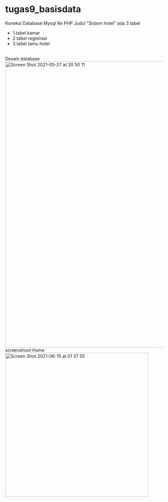 
# tugas9_basisdata
Koneksi Database Mysql Ke PHP Judul "Sistem hotel"
ada 3 tabel
<ul>
  <li>1.tabel kamar</li>
  <li>2.tabel registrasi </li>
  <li>3.tabel tamu hotel</li>
</ul>

<br>
Desain database

<img width="911" alt="Screen Shot 2021-05-27 at 20 50 11" src="https://user-images.githubusercontent.com/77155869/119838397-93db7a00-bf2d-11eb-8027-5ad46806dee0.png">
<br>
screenshoot Home

<img width="458" alt="Screen Shot 2021-06-15 at 01 37 55" src="https://user-images.githubusercontent.com/77155869/121942233-75251200-cd7a-11eb-9161-b7d2e4ce1edb.png">
